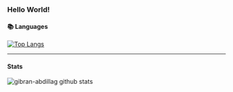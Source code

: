 ### Hello World!


#### 📚 Languages
[![Top Langs](https://github-readme-stats.vercel.app/api/top-langs/?username=gibran-abdillah)](https://github.com/gibran-abdillah/)
___
<!--
**gibran-abdillah/gibran-abdillah** is a ✨ _special_ ✨ repository because its `README.md` (this file) appears on your GitHub profile.

Here are some ideas to get you started:

- 🔭 I’m currently working on ...
- 🌱 I’m currently learning ...
- 👯 I’m looking to collaborate on ...
- 🤔 I’m looking for help with ...
- 💬 Ask me about ...
- 📫 How to reach me: ...
- 😄 Pronouns: ...
- ⚡ Fun fact: ...
-->

#### **Stats**
![gibran-abdillag github stats](https://github-readme-stats.vercel.app/api?username=gibran-abdillah&show_icons=true&title_color=000&icon_color=000&text_color=000)
